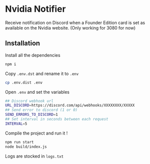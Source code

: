 # Nvidia Notifier  

Receive notification on Discord when a Founder Edition card is set as available on the Nvidia website. 
(Only working for 3080 for now)  

## Installation  
Install all the dependencies
```bash
npm i 
```

Copy `.env.dst` and rename it to `.env`
```bash
cp .env.dist .env
```

Open `.env` and set the variables
```bash
## Discord webhook url
URL_DISCORD=https://discord.com/api/webhooks/XXXXXXXX/XXXXX
## Send error to discord (1 or 0)
SEND_ERRORS_TO_DISCORD=1
## Set interval in seconds between each request
INTERVAL=5
```

Compile the project and run it !
```bash
npm run start
node build/index.js 
```

Logs are stocked in `logs.txt`
